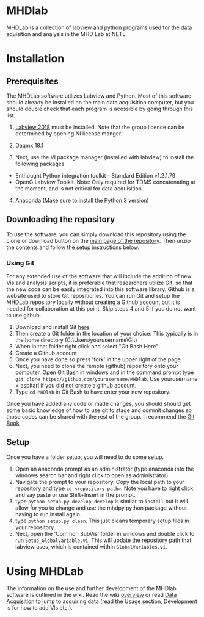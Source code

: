 # MHDlab
MHDLab is a collection of labview and python programs used for the data aquisition and analysis in the MHD Lab at NETL. 


# Installation

## Prerequisites
The MHDLab software utilizes Labview and Python. Most of this software should already be installed on the main data acquisition computer, but you should double check that each program is acessible by going through this list. 

1. [Labview 2018](http://www.ni.com/download/labview-development-system-2018/7413/en/) must be installed. Note that the group licence can be determined by opening NI license manger. 
2. [Daqmx 18.1](http://www.ni.com/download/ni-daqmx-18.1/7702/en/)

3. Next, use the VI package manager (installed with labview) to install the following packages
  * Enthought Python integration toolkit - Standard Edition v1.2.1.79
  * OpenG Labview Toolkit. Note: Only required for TDMS concatenating at the moment, and is not critical for data acquisition.

4. [Anaconda](https://www.anaconda.com/download/) (Make sure to install the Python 3 version) 

## Downloading the repository
To use the software, you can simply download this repository using the clone or download button on the [main page of the repository](https://github.com/aspitarl/MHDlab). Then unzip the contents and follow the setup instructions below. 

### Using Git
For any extended use of the software that will include the addition of new Vis and analysis scripts, it is preferable that researchers utilize Git, so that the new code can be easily integrated into this software library. Github is a website used to store Git repositiories. You can run Git and setup the MHDLab repository locally without creating a Github account but it is needed for collaboration at this point. Skip steps 4 and 5 if you do not want to use github. 

1. Download and install Git [here](https://git-scm.com/downloads). 
2. Then create a Git folder in the location of your choice. This typically is in the home directory (C:\Users\yourusername\Git)
3. When in that folder right click and select "Git Bash Here"
4. Create a Github account
5. Once you have done so press 'fork' in the upper right of the page.
6. Next, you need to clone the remote (github) repository onto your computer. Open Git Bash in windows and in the command prompt type `git clone https://github.com/yourusername/MHDlab`. Use yourusername = aspitarl if you did not create a github account.
7. Type `cd MHDlab` in Git Bash to have enter your new repository.

Once you have added any code or made changes, you should should get some basic knowledge of how to use git to stage and commit changes so those codes can be shared with the rest of the group. I recommend the [Git Book](https://git-scm.com/book/en/v2) 

## Setup 
Once you have a folder setup, you will need to do some setup. 

1. Open an anaconda prompt as an administrator (type anaconda into the windows search bar and right click to open as administrator). 
2. Navigate the prompt to your repository. Copy the local path to your repository and type `cd <repository path>`. Note you have to right click and say paste or use Shift+Insert in the prompt. 
3. type `python setup.py develop`. `develop` is similar to `install` but it will allow for you to change and use the mhdpy python package without having to run install again. 
4. type `python setup.py clean`.  This just cleans temporary setup files in your repository. 
5. Next, open the 'Common SubVis' folder in windows and double click to run `Setup_GlobalVariable.vi`. This will update the repository path that labview uses, which is contained within `GlobalVariables.vi`. 

# Using MHDLab

The information on the use and further development of the MHDlab software is outlined in the wiki. Read the wiki [overview](https://github.com/aspitarl/MHDlab/wiki/Overview) or read [Data Acquisition](https://github.com/aspitarl/MHDlab/wiki/Data-Acquisition) to jump to acquiring data (read the Usage section, Development is for how to add VIs etc.). 

